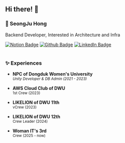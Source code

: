 ## Hi there! 👋


### 👑  SeongJu Hong

Backend Developer, Interested in Architecture and Infra 

[![Notion Badge](https://img.shields.io/badge/-Notion-000000?style=flat-square&logo=Notion&logoColor=white&link=https://hszoo.notion.site/Dev-Archiving-b4f067030612437facd92e48b0d579cd?pvs=4)](https://hszoo.notion.site/Dev-Archiving-b4f067030612437facd92e48b0d579cd?pvs=4)
[![Github Badge](https://img.shields.io/badge/-Github-181717?style=flat-square&logo=GitHub&logoColor=white&link=https://github.com/Hszoo)](https://github.com/Hszoo) 
[![LinkedIn Badge](https://img.shields.io/badge/-LinkedIn-blue?style=flat-square&logo=LinkedIn&logoColor=white&link=https://www.linkedin.com/in/seongju-hong/)](https://www.linkedin.com/in/seongju-hong/) <br><br>

### ✨ Experiences 
- **NPC of Dongduk Women's University**  
  <sub>_Unity Developer & DB Admin (2021 - 2023)_</sub>

- **AWS Cloud Club of DWU**  
  <sub>1st Crew (2023)</sub>

- **LIKELION of DWU 11th**  
  <sub>vCrew (2023)</sub>

- **LIKELION of DWU 12th**  
  <sub>Crew Leader (2024)</sub>

- **Woman IT's 3rd**  
  <sub>Crew (2025 - now)</sub>
<!--
<div align="center">
  
  ## SeongJu Hong
</div>

<div align="center">
  
**☎ Contact** : <a href="mailto:trre1827151@gmail.com">
      <img src="https://img.shields.io/badge/Gmail-D14836?style=flat-square&logo=gmail&logoColor=white"/></a>

<!-- skills  
![Top Langs](https://github-readme-stats.vercel.app/api/top-langs/?username=Hszoo&layout=compact)

<img src="https://img.shields.io/badge/Python-3776AB?style=flat-square&logo=Python&logoColor=white"/>
<img src="https://img.shields.io/badge/Kotlin-0095D5?&style=flat-square&logo=kotlin&logoColor=white"/>
<img src="https://img.shields.io/badge/JAVA-007396?style=flat-square&logo=java&logoColor=white"/><br>       
<img src="https://img.shields.io/badge/Spring-6DB33F?style=flat-square&logo=spring&logoColor=white"/> 
<img src="https://img.shields.io/badge/Spring Boot-6DB33F?style=flat-square&logo=spring boot&logoColor=white"/>
<img src="https://img.shields.io/badge/Django-092E20?style=flat-square&logo=django&logoColor=white"/><br>

<br>
<img src="https://img.shields.io/badge/TensorFlow-FF6F00?style=flat-square&logo=tensorflow&logoColor=white"/>
<img src="https://img.shields.io/badge/Keras-%23D00000.svg?style=flat-square&logo=Keras&logoColor=white"/>
<img src="https://img.shields.io/badge/Matplotlib-%23013243.svg?style=flat-square&logo=Matplotlib&logoColor=white"/>
<img src="https://img.shields.io/badge/Numpy-%23013243.svg?style=flat-square&logo=Numpy&logoColor=white"/>
<img src="https://img.shields.io/badge/Pandas-%150458.svg?style=flat-square&logo=Pandas&logoColor=white"/>

<br>
<img src="https://img.shields.io/badge/AWS-232F3E?&style=flat-square&logo=Amazon Web Services&logoColor=white"/>
<img src="https://img.shields.io/badge/Docker-2496ED?&style=flat-square&logo=Docker&logoColor=white"/>
<img src="https://img.shields.io/badge/MySQL-00000F?style=flat-square&logo=mysql&logoColor=white"/>
<img src="https://img.shields.io/badge/SQLite-07405E?style=flat-square&logo=sqlite&logoColor=white"/>
<img src="https://img.shields.io/badge/Oracle-F80000?style=flat-square&logo=oracle&logoColor=black"/>
<img src="https://img.shields.io/badge/Redis-FF4438?style=flat-square&logo=redis&logoColor=white"/>
</div>
-->
<!--
![Anurag's GitHub stats](https://github-readme-stats.vercel.app/api?username=Hszoo&show=reviews,discussions_started,discussions_answered,prs_merged,prs_merged_percentage) -->

<!--
![Anurag's GitHub stats](https://github-readme-stats.vercel.app/api?username=Hszoo&show_icons=true&theme=radical) -->

<!--
[![Solved.ac Profile](http://mazassumnida.wtf/api/v2/generate_badge?boj=sjsjcal)](https://solved.ac/sjsjcal/) -->
